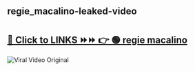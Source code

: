 
 ## regie_macalino-leaked-video 

# <h2><a href="https://clipsfans.com/regie_macalino&ref=git">🔗 Click to LINKS ⏩⏩ 👉 🟢 regie macalino </a></h2>

<a href="https://clipsfans.com/regie_macalino&ref=git" rel="nofollow" data-target="animated-image.originalLink"><img src="https://i.ibb.co.com/xMMVF88/686577567.gif" alt="Viral Video Original" style="max-width: 100%; display: inline-block;" data-target="animated-image.originalImage"></a>
